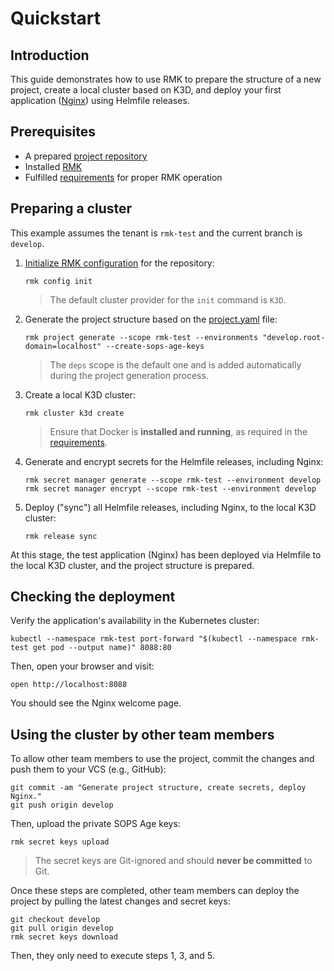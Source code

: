 # Quickstart

## Introduction

This guide demonstrates how to use RMK to prepare the structure of a new project, create a local cluster based on K3D,
and deploy your first application ([Nginx](https://nginx.org/)) using Helmfile releases.

## Prerequisites

- A
  prepared [project repository](configuration/project-management/preparation-of-project-repository.md#preparation-of-the-project-repository)
- Installed [RMK](index.md#installation)
- Fulfilled [requirements](index.md#requirements) for proper RMK operation

## Preparing a cluster

This example assumes the tenant is `rmk-test` and the current branch is `develop`.

1. [Initialize RMK configuration](configuration/configuration-management/configuration-management.md#initialization-of-rmk-configuration)
   for the repository:

   ```shell
   rmk config init
   ```

   > The default cluster provider for the `init` command is `K3D`.

2. Generate the project structure based on
   the [project.yaml](configuration/project-management/preparation-of-project-repository.md#projectyaml) file:

   ```shell
   rmk project generate --scope rmk-test --environments "develop.root-domain=localhost" --create-sops-age-keys
   ```

   > The `deps` scope is the default one and is added automatically during the project generation process.

3. Create a local K3D cluster:

   ```shell
   rmk cluster k3d create
   ```

   > Ensure that Docker is **installed and running**, as required in the [requirements](index.md#requirements).

4. Generate and encrypt secrets for the Helmfile releases, including Nginx:

   ```shell
   rmk secret manager generate --scope rmk-test --environment develop
   rmk secret manager encrypt --scope rmk-test --environment develop
   ```

5. Deploy ("sync") all Helmfile releases, including Nginx, to the local K3D cluster:

   ```shell
   rmk release sync
   ```

At this stage, the test application (Nginx) has been deployed via Helmfile to the local K3D cluster, and the project
structure is prepared.

## Checking the deployment

Verify the application's availability in the Kubernetes cluster:

```shell
kubectl --namespace rmk-test port-forward "$(kubectl --namespace rmk-test get pod --output name)" 8088:80
```

Then, open your browser and visit:

```shell
open http://localhost:8088
```

You should see the Nginx welcome page.

## Using the cluster by other team members

To allow other team members to use the project, commit the changes and push them to your VCS (e.g., GitHub):

```shell
git commit -am "Generate project structure, create secrets, deploy Nginx."
git push origin develop
```

Then, upload the private SOPS Age keys:

```shell
rmk secret keys upload
```

> The secret keys are Git-ignored and should **never be committed** to Git.

Once these steps are completed, other team members can deploy the project by pulling the latest changes and secret keys:

```shell
git checkout develop
git pull origin develop
rmk secret keys download
```

Then, they only need to execute steps 1, 3, and 5.
